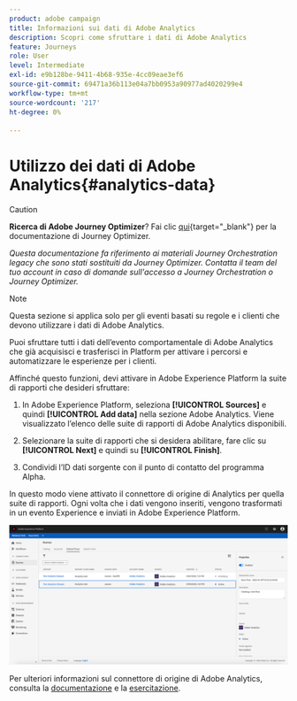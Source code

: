 ```yaml
---
product: adobe campaign
title: Informazioni sui dati di Adobe Analytics
description: Scopri come sfruttare i dati di Adobe Analytics
feature: Journeys
role: User
level: Intermediate
exl-id: e9b128be-9411-4b68-935e-4cc09eae3ef6
source-git-commit: 69471a36b113e04a7bb0953a90977ad4020299e4
workflow-type: tm+mt
source-wordcount: '217'
ht-degree: 0%

---
```


# Utilizzo dei dati di Adobe Analytics{#analytics-data}


>[!CAUTION]
>
>**Ricerca di Adobe Journey Optimizer**? Fai clic [qui](https://experienceleague.adobe.com/it/docs/journey-optimizer/using/ajo-home){target="_blank"} per la documentazione di Journey Optimizer.
>
>
>_Questa documentazione fa riferimento ai materiali Journey Orchestration legacy che sono stati sostituiti da Journey Optimizer. Contatta il team del tuo account in caso di domande sull&#39;accesso a Journey Orchestration o Journey Optimizer._


>[!NOTE]
>
>Questa sezione si applica solo per gli eventi basati su regole e i clienti che devono utilizzare i dati di Adobe Analytics.

Puoi sfruttare tutti i dati dell’evento comportamentale di Adobe Analytics che già acquisisci e trasferisci in Platform per attivare i percorsi e automatizzare le esperienze per i clienti.

Affinché questo funzioni, devi attivare in Adobe Experience Platform la suite di rapporti che desideri sfruttare:

1. In Adobe Experience Platform, seleziona **[!UICONTROL Sources]** e quindi **[!UICONTROL Add data]** nella sezione Adobe Analytics. Viene visualizzato l’elenco delle suite di rapporti di Adobe Analytics disponibili.

1. Selezionare la suite di rapporti che si desidera abilitare, fare clic su **[!UICONTROL Next]** e quindi su **[!UICONTROL Finish]**.

1. Condividi l’ID dati sorgente con il punto di contatto del programma Alpha.

In questo modo viene attivato il connettore di origine di Analytics per quella suite di rapporti. Ogni volta che i dati vengono inseriti, vengono trasformati in un evento Experience e inviati in Adobe Experience Platform.

![](../assets/alpha-event9.png)

Per ulteriori informazioni sul connettore di origine di Adobe Analytics, consulta la [documentazione](https://experienceleague.adobe.com/docs/experience-platform/sources/connectors/adobe-applications/analytics.html) e la [esercitazione](https://experienceleague.adobe.com/docs/experience-platform/sources/ui-tutorials/create/adobe-applications/analytics.html).
